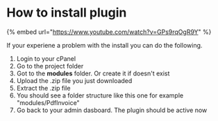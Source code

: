# How to install plugin

{% embed url="https://www.youtube.com/watch?v=GPs9rqOgR9Y" %}

  
If your experiene a problem with the install you can do the following.‌

1. Login to your cPanel
2. Go to the project folder
3. Got to the **modules** folder. Or create it if doesn't exist
4. Upload the .zip file you just downloaded
5. Extract the .zip file
6. You should see a folder structure like this one for example "modules/PdfInvoice"
7. Go back to your admin dasboard. The plugin should be active now

